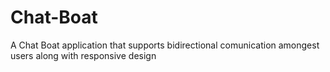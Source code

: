 # Chat-Boat
A Chat Boat application that supports bidirectional comunication amongest users along with responsive design 
